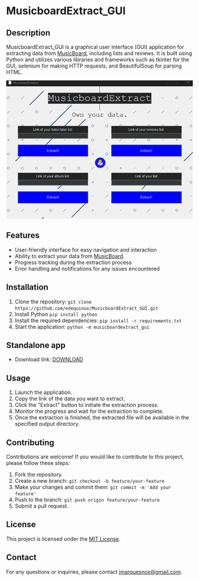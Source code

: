 # MusicboardExtract_GUI

## Description
MusicboardExtract_GUI is a graphical user interface (GUI) application for extracting data from [MusicBoard](https://musicboard.app/), including lists and reviews.
It is built using Python and utilizes various libraries and frameworks such as tkinter for the GUI, selenium for making HTTP requests, and BeautifulSoup for parsing HTML.

![App layout](image.png)

## Features
- User-friendly interface for easy navigation and interaction
- Ability to extract your data from [MusicBoard](https://musicboard.app/)
- Progress tracking during the extraction process
- Error handling and notifications for any issues encountered

## Installation
1. Clone the repository: `git clone https://github.com/edequinox/MusicboardExtract_GUI.git`
2. Install Python `pip install python`
3. Install the required dependencies: `pip install -r requirements.txt`
4. Start the application: `python -m musicboardextract_gui`

## Standalone app
- Download link: [DOWNLOAD](https://github.com/EdEquinox/MusicboardExtract_GUI/releases)

## Usage
1. Launch the application.
2. Copy the link of the data you want to extract.
3. Click the "Extract" button to initiate the extraction process.
4. Monitor the progress and wait for the extraction to complete.
5. Once the extraction is finished, the extracted file will be available in the specified output directory.

## Contributing
Contributions are welcome! If you would like to contribute to this project, please follow these steps:
1. Fork the repository.
2. Create a new branch: `git checkout -b feature/your-feature`
3. Make your changes and commit them: `git commit -m 'Add your feature'`
4. Push to the branch: `git push origin feature/your-feature`
5. Submit a pull request.

## License
This project is licensed under the [MIT License](LICENSE).

## Contact
For any questions or inquiries, please contact jmarquesnox@gmail.com.
